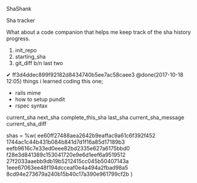 ShaShank

Sha tracker

What about a code companion that helps me keep track of the sha history progress.

1. init_repo
2. starting_sha
3. git_diff b/n last two

✔ ff3d4ddec899f92182d8434740b5ee7ac58caee3 @done(2017-10-18 12:05)
things i learned coding this one;
- rails mime
- how to setup pundit
- rspec syntax

current_sha
next_sha
complete_this_sha
last_sha
current_sha_message
current_sha_diff

shas = %w(
ee60ff27488aea2642b9eaffac9a61c6f392f452
1744ac1c44b431b084b841d7d1f16a85d17189b3
eefb9616c7e33ed0eee82bd2335e627a6175bbd0
f28e3d841389c153041720e9e6d1eef6a9519512
27f2033aaebb9db19b5212415cc045b50407143a
1eee67063ee48f194dcceaf0e4a494a2fbad98a5
8cd94e273679a240b15b40c17a390e961799cf2b
)
